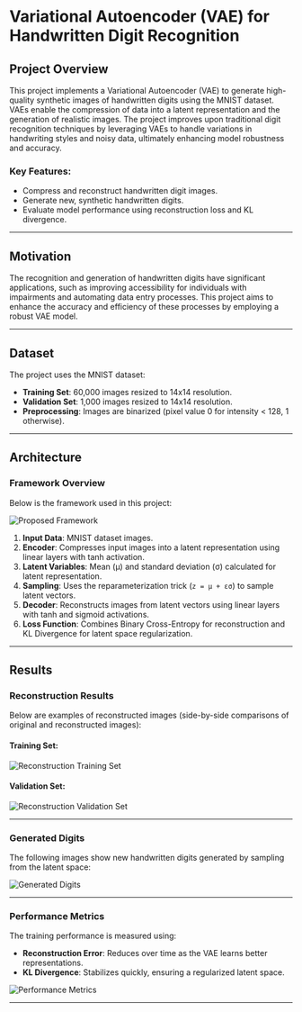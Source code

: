 # Variational Autoencoder (VAE) for Handwritten Digit Recognition

## Project Overview

This project implements a Variational Autoencoder (VAE) to generate high-quality synthetic images of handwritten digits using the MNIST dataset. VAEs enable the compression of data into a latent representation and the generation of realistic images. The project improves upon traditional digit recognition techniques by leveraging VAEs to handle variations in handwriting styles and noisy data, ultimately enhancing model robustness and accuracy.

### Key Features:
- Compress and reconstruct handwritten digit images.
- Generate new, synthetic handwritten digits.
- Evaluate model performance using reconstruction loss and KL divergence.

---

## Motivation

The recognition and generation of handwritten digits have significant applications, such as improving accessibility for individuals with impairments and automating data entry processes. This project aims to enhance the accuracy and efficiency of these processes by employing a robust VAE model.

---

## Dataset

The project uses the MNIST dataset:
- **Training Set**: 60,000 images resized to 14x14 resolution.
- **Validation Set**: 1,000 images resized to 14x14 resolution.
- **Preprocessing**: Images are binarized (pixel value 0 for intensity < 128, 1 otherwise).

---

## Architecture

### Framework Overview

Below is the framework used in this project:

![Proposed Framework](images/framework.jpg)

1. **Input Data**: MNIST dataset images.
2. **Encoder**: Compresses input images into a latent representation using linear layers with tanh activation.
3. **Latent Variables**: Mean (μ) and standard deviation (σ) calculated for latent representation.
4. **Sampling**: Uses the reparameterization trick (`z = μ + εσ`) to sample latent vectors.
5. **Decoder**: Reconstructs images from latent vectors using linear layers with tanh and sigmoid activations.
6. **Loss Function**: Combines Binary Cross-Entropy for reconstruction and KL Divergence for latent space regularization.

---

## Results

### Reconstruction Results
Below are examples of reconstructed images (side-by-side comparisons of original and reconstructed images):

#### Training Set:
![Reconstruction Training Set](images/reconstruction_training.png)

#### Validation Set:
![Reconstruction Validation Set](images/reconstruction_validation.png)

---

### Generated Digits
The following images show new handwritten digits generated by sampling from the latent space:

![Generated Digits](images/synthetic_image.png)

---

### Performance Metrics
The training performance is measured using:
- **Reconstruction Error**: Reduces over time as the VAE learns better representations.
- **KL Divergence**: Stabilizes quickly, ensuring a regularized latent space.

![Performance Metrics](images/KL_vs_Error.png)

---
